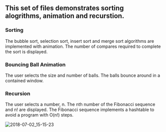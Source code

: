 ## This set of files demonstrates sorting alogrithms, animation and recurstion. 
### Sorting
The bubble sort, selection sort, insert sort and merge sort algorithms are implemented with animation. The number of compares required to complete the sort is displayed.
### Bouncing Ball Animation
The user selects the size and number of balls. The balls bounce around in a contained window.
### Recursion
The user selects a number, n. The nth number of the Fibonacci sequence and n! are displayed.  The Fibonacci sequence implements a hashtable to avoid a program with O(n!) steps.


![2018-07-02_15-15-23](https://user-images.githubusercontent.com/24630618/42187139-3c6f11d8-7e0c-11e8-8efa-e6eac3b8c0cd.gif)
